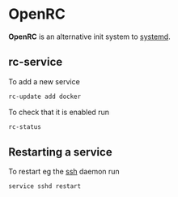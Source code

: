 # OpenRC

**OpenRC** is an alternative init system to [systemd](./systemd.md).

## rc-service

To add a new service

```sh
rc-update add docker
```

To check that it is enabled run

```sh
rc-status
```

## Restarting a service

To restart eg the [ssh](../../network/protocols/ssh.md) daemon run

```sh
service sshd restart
```
